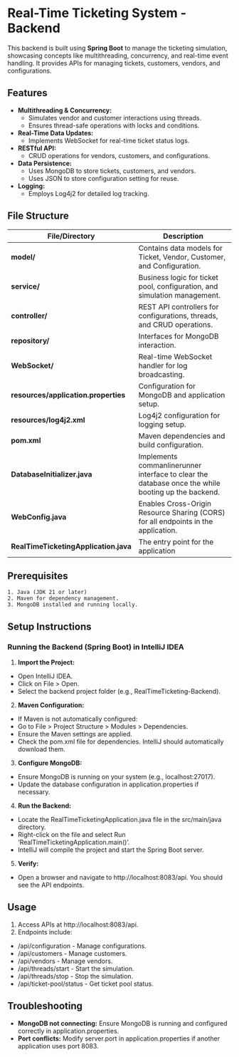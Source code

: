# Real-Time Ticketing System - Backend

This backend is built using **Spring Boot** to manage the ticketing simulation, showcasing concepts like multithreading, concurrency, and real-time event handling. It provides APIs for managing tickets, customers, vendors, and configurations.

## Features
- **Multithreading & Concurrency:**
    - Simulates vendor and customer interactions using threads.
    - Ensures thread-safe operations with locks and conditions.
- **Real-Time Data Updates:**
    - Implements WebSocket for real-time ticket status logs.
- **RESTful API:**
    - CRUD operations for vendors, customers, and configurations.
- **Data Persistence:**
    - Uses MongoDB to store tickets, customers, and vendors.
    - Uses JSON to store configuration setting for reuse.
- **Logging:**
    - Employs Log4j2 for detailed log tracking.

## File Structure

| File/Directory                        | Description                                                                                        |
|---------------------------------------|----------------------------------------------------------------------------------------------------|
| **model/**                            | Contains data models for Ticket, Vendor, Customer, and Configuration.                              |
| **service/**                          | Business logic for ticket pool, configuration, and simulation management.                          |
| **controller/**                       | REST API controllers for configurations, threads, and CRUD operations.                             |
| **repository/**                       | Interfaces for MongoDB interaction.                                                                |
| **WebSocket/**                        | Real-time WebSocket handler for log broadcasting.                                                  |
| **resources/application.properties**  | Configuration for MongoDB and application setup.                                                   |
| **resources/log4j2.xml**              | Log4j2 configuration for logging setup.                                                            |
| **pom.xml**                           | Maven dependencies and build configuration.                                                        |
| **DatabaseInitializer.java**          | Implements commanlinerunner interface to clear the database once the while booting up the backend. |
| **WebConfig.java**                    | Enables Cross-Origin Resource Sharing (CORS) for all endpoints in the application.                 |
| **RealTimeTicketingApplication.java** | The entry point for the application                                                                |

## Prerequisites

    1. Java (JDK 21 or later)
    2. Maven for dependency management.
    3. MongoDB installed and running locally.

## Setup Instructions
### Running the Backend (Spring Boot) in IntelliJ IDEA
1.	**Import the Project:**
- Open IntelliJ IDEA.
- Click on File > Open.
- Select the backend project folder (e.g., RealTimeTicketing-Backend).
2.	**Maven Configuration:**
- If Maven is not automatically configured:
- Go to File > Project Structure > Modules > Dependencies.
- Ensure the Maven settings are applied.
- Check the pom.xml file for dependencies. IntelliJ should automatically download them.
3.	**Configure MongoDB:**
- Ensure MongoDB is running on your system (e.g., localhost:27017).
- Update the database configuration in application.properties if necessary.
4.	**Run the Backend:**
- Locate the RealTimeTicketingApplication.java file in the src/main/java directory.
- Right-click on the file and select Run ‘RealTimeTicketingApplication.main()’.
- IntelliJ will compile the project and start the Spring Boot server.
5.	**Verify:**
- Open a browser and navigate to http://localhost:8083/api. You should see the API endpoints.


## Usage
1.	Access APIs at http://localhost:8083/api.
2.	Endpoints include:
- /api/configuration - Manage configurations.
- /api/customers - Manage customers.
- /api/vendors - Manage vendors.
- /api/threads/start - Start the simulation.
- /api/threads/stop - Stop the simulation.
- /api/ticket-pool/status - Get ticket pool status.


## Troubleshooting
- **MongoDB not connecting:** Ensure MongoDB is running and configured correctly in application.properties.
- **Port conflicts:** Modify server.port in application.properties if another application uses port 8083.
